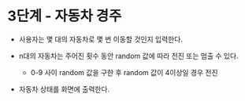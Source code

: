 3단계 - 자동차 경주
=============

- 사용자는 몇 대의 자동차로 몇 번 이동할 것인지 입력한다.


- n대의 자동차는 주어진 횟수 동안 random 값에 따라 전진 또는 멈출 수 있다.
  - 0-9 사이 random 값을 구한 후 random 값이 4이상일 경우 전진


- 자동차 상태를 화면에 출력한다. 

